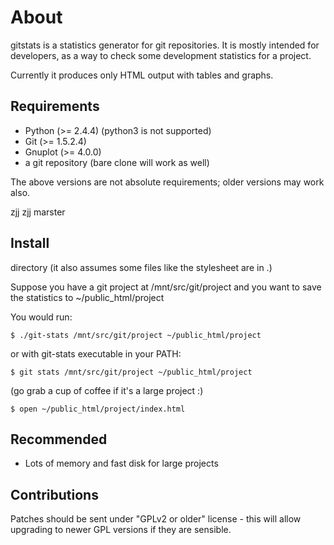 # About
gitstats is a statistics generator for git repositories.  It is mostly intended
for developers, as a way to check some development statistics for a project.

Currently it produces only HTML output with tables and graphs.

## Requirements

- Python (>= 2.4.4) (python3 is not supported)
- Git (>= 1.5.2.4)
- Gnuplot (>= 4.0.0)
- a git repository (bare clone will work as well)

The above versions are not absolute requirements; older versions may work also.

zjj zjj marster

## Install

directory (it also assumes some files like the stylesheet are in .)

Suppose you have a git project at /mnt/src/git/project
and you want to save the statistics to ~/public_html/project

You would run:

    $ ./git-stats /mnt/src/git/project ~/public_html/project

or with git-stats executable in your PATH:

    $ git stats /mnt/src/git/project ~/public_html/project

(go grab a cup of coffee if it's a large project :)
    
    $ open ~/public_html/project/index.html

## Recommended

- Lots of memory and fast disk for large projects

## Contributions

Patches should be sent under "GPLv2 or older" license - this will allow
upgrading to newer GPL versions if they are sensible.
